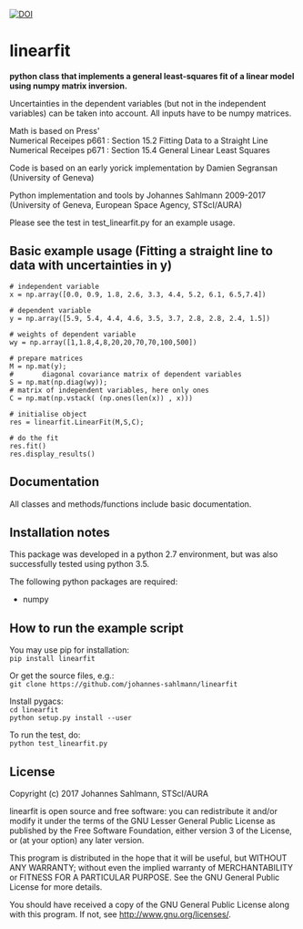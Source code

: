 [![DOI](https://zenodo.org/badge/91516345.svg)](https://zenodo.org/badge/latestdoi/91516345)

linearfit
======

**python class that implements a general least-squares fit of a linear model using numpy matrix inversion.**

Uncertainties in the dependent variables (but not in the independent
variables) can be taken into account. All inputs have to be numpy matrices.

Math is based on Press'  
Numerical Receipes p661 : Section 15.2 Fitting Data to a Straight Line  
Numerical Receipes p671 : Section 15.4 General Linear Least Squares  

Code is based on an early yorick implementation by Damien Segransan
(University of Geneva)

Python implementation and tools by Johannes Sahlmann 2009-2017 (University of Geneva, European Space Agency, STScI/AURA)

Please see the test in test_linearfit.py for an example usage.


Basic example usage (Fitting a straight line to data with uncertainties in y)
-------------

```
# independent variable
x = np.array([0.0, 0.9, 1.8, 2.6, 3.3, 4.4, 5.2, 6.1, 6.5,7.4])

# dependent variable	
y = np.array([5.9, 5.4, 4.4, 4.6, 3.5, 3.7, 2.8, 2.8, 2.4, 1.5])

# weights of dependent variable	
wy = np.array([1,1.8,4,8,20,20,70,70,100,500])

# prepare matrices
M = np.mat(y);
#       diagonal covariance matrix of dependent variables
S = np.mat(np.diag(wy));
# matrix of independent variables, here only ones
C = np.mat(np.vstack( (np.ones(len(x)) , x)))

# initialise object
res = linearfit.LinearFit(M,S,C);

# do the fit
res.fit()
res.display_results()
```


Documentation
-------------

All classes and methods/functions include basic documentation. 


Installation notes
------------------

This package was developed in a python 2.7 environment, but was also
successfully tested using python 3.5.

The following python packages are required:

* numpy


How to run the example script
-----------

You may use pip for installation:  
```pip install linearfit```

Or get the source files, e.g.:   
```git clone https://github.com/johannes-sahlmann/linearfit```

Install pygacs:  
```cd linearfit```  
```python setup.py install --user```

To run the test, do:  
```python test_linearfit.py```


License
-------

Copyright (c) 2017 Johannes Sahlmann, STScI/AURA

linearfit is open source and free software: you can redistribute it and/or modify
it under the terms of the GNU Lesser General Public License as published by the
Free Software Foundation, either version 3 of the License, or (at your option)
any later version.

This program is distributed in the hope that it will be useful, but WITHOUT ANY
WARRANTY; without even the implied warranty of MERCHANTABILITY or FITNESS FOR A
PARTICULAR PURPOSE.  See the GNU General Public License for more details.

You should have received a copy of the GNU General Public License along with
this program. If not, see http://www.gnu.org/licenses/.
